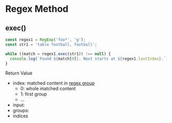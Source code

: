 # Regex Method

## exec()

```js
const regex1 = RegExp('foo*', 'g');
const str1 = 'table football, football';

while ((match = regex1.exec(str1)) !== null) {
  console.log(`Found ${match[0]}. Next starts at ${regex1.lastIndex}.`);
}
```

Return Value

- index: matched content in [regex group](/sorted/regex/regex.md#group)
  - 0: whole matched content
  - 1: first group
  - ...
- input:
- groups:
- indices
